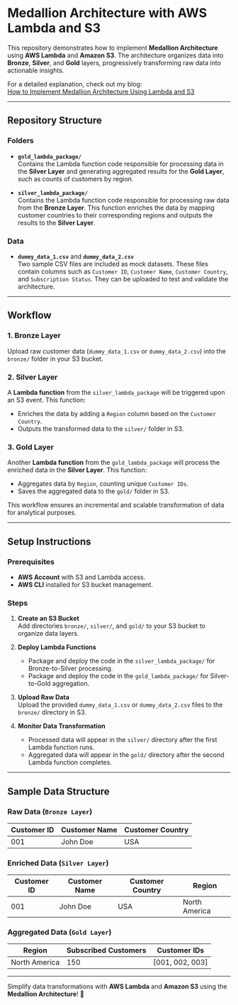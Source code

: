 # Medallion Architecture with AWS Lambda and S3

This repository demonstrates how to implement **Medallion Architecture** using **AWS Lambda** and **Amazon S3**. The architecture organizes data into **Bronze**, **Silver**, and **Gold** layers, progressively transforming raw data into actionable insights.

For a detailed explanation, check out my blog:  
[How to Implement Medallion Architecture Using Lambda and S3](http://13.126.238.20/blogs/blogslist/72d80b10-7ddf-4f3e-8f98-e4f00b5a23e6)

---

## Repository Structure

### Folders

- **`gold_lambda_package/`**  
  Contains the Lambda function code responsible for processing data in the **Silver Layer** and generating aggregated results for the **Gold Layer**, such as counts of customers by region.

- **`silver_lambda_package/`**  
  Contains the Lambda function code responsible for processing raw data from the **Bronze Layer**. This function enriches the data by mapping customer countries to their corresponding regions and outputs the results to the **Silver Layer**.

### Data

- **`dummy_data_1.csv`** and **`dummy_data_2.csv`**  
  Two sample CSV files are included as mock datasets. These files contain columns such as `Customer ID`, `Customer Name`, `Customer Country`, and `Subscription Status`. They can be uploaded to test and validate the architecture.

---

## Workflow

### 1. Bronze Layer

Upload raw customer data (`dummy_data_1.csv` or `dummy_data_2.csv`) into the `bronze/` folder in your S3 bucket.

### 2. Silver Layer

A **Lambda function** from the `silver_lambda_package` will be triggered upon an S3 event. This function:

- Enriches the data by adding a `Region` column based on the `Customer Country`.
- Outputs the transformed data to the `silver/` folder in S3.

### 3. Gold Layer

Another **Lambda function** from the `gold_lambda_package` will process the enriched data in the **Silver Layer**. This function:

- Aggregates data by `Region`, counting unique `Customer IDs`.
- Saves the aggregated data to the `gold/` folder in S3.

This workflow ensures an incremental and scalable transformation of data for analytical purposes.

---

## Setup Instructions

### Prerequisites

- **AWS Account** with S3 and Lambda access.
- **AWS CLI** installed for S3 bucket management.

### Steps

1. **Create an S3 Bucket**  
   Add directories `bronze/`, `silver/`, and `gold/` to your S3 bucket to organize data layers.

2. **Deploy Lambda Functions**

   - Package and deploy the code in the `silver_lambda_package/` for Bronze-to-Silver processing.
   - Package and deploy the code in the `gold_lambda_package/` for Silver-to-Gold aggregation.

3. **Upload Raw Data**  
   Upload the provided `dummy_data_1.csv` or `dummy_data_2.csv` files to the `bronze/` directory in S3.

4. **Monitor Data Transformation**
   - Processed data will appear in the `silver/` directory after the first Lambda function runs.
   - Aggregated data will appear in the `gold/` directory after the second Lambda function completes.

---

## Sample Data Structure

### Raw Data (`Bronze Layer`)

| Customer ID | Customer Name | Customer Country |
| ----------- | ------------- | ---------------- |
| 001         | John Doe      | USA              |

### Enriched Data (`Silver Layer`)

| Customer ID | Customer Name | Customer Country | Region        |
| ----------- | ------------- | ---------------- | ------------- |
| 001         | John Doe      | USA              | North America |

### Aggregated Data (`Gold Layer`)

| Region        | Subscribed Customers | Customer IDs    |
| ------------- | -------------------- | --------------- |
| North America | 150                  | [001, 002, 003] |

---

Simplify data transformations with **AWS Lambda** and **Amazon S3** using the **Medallion Architecture**! 🚀
